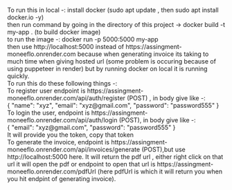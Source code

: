 <p> To run this in local -: install docker (sudo apt update , then sudo apt install docker.io -y) <br> then run command by going in the directory of this project -> docker build -t my-app . (to build docker image) <br> to run the image -: docker run -p 5000:5000 my-app <br> then use http://localhost:5000 instead of https://assingment-moneeflo.onrender.com because when generating invoice its taking to much time when giving hosted url (some problem is occuring because of using puppeteer in render) but by running docker on local it is running quickly. <br> To run this do these following things -:  <br> To register user endpoint is https://assingment-moneeflo.onrender.com/api/auth/register (POST) , in body give like -: <br> {
  "name": "xyz",
  "email": "xyz@gmail.com",
  "password": "password555"
} <br> To login the user, endpoint is https://assingment-moneeflo.onrender.com/api/auth/login (POST), in body give like -: <br> {
  "email": "xyz@gmail.com",
  "password": "password555"
} <br> It will provide you the token, copy that token <br> To generate the invoice, endpoint is https://assingment-moneeflo.onrender.com/api/invoices/generate (POST),but use http://localhost:5000 here. It will return the pdf url , either right click on that url it will open the pdf or endpoint to open that url is https://assingment-moneeflo.onrender.com/pdfUrl (here pdfUrl is which it will return you when you hit endpint of generating invoice). <br>   </p>
